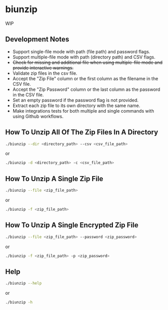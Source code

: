 # biunzip

WIP

## Development Notes

- Support single-file mode with path (file path) and password flags.
- Support multiple-file mode with path (directory path) and CSV flags.
- ~~Check for missing and additional file when using multiple-file mode and provide interactive warnings.~~
- Validate zip files in the csv file.
- Accept the "Zip File" column or the first column as the filename in the CSV file.
- Accept the "Zip Password" column or the last column as the password in the CSV file.
- Set an empty password if the password flag is not provided.
- Extract each zip file to its own directory with the same name.
- Make integrations tests for both multiple and single commands with using Github workflows.

## How To Unzip All Of The Zip Files In A Directory

```bash
./biunzip --dir <directory_path> --csv <csv_file_path>
```

or

```bash
./biunzip -d <directory_path> -c <csv_file_path>
```

## How To Unzip A Single Zip File

```bash
./biunzip --file <zip_file_path>
```

or

```bash
./biunzip -f <zip_file_path>
```

## How To Unzip A Single Encrypted Zip File

```bash
./biunzip --file <zip_file_path> --password <zip_password>
```

or

```bash
./biunzip -f <zip_file_path> -p <zip_password>
```

## Help

```bash
./biunzip --help
```

or

```bash
./biunzip -h
```


